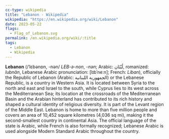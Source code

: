 ```yaml
---
cc-type: wikipedia
title: "Lebanon - Wikipedia"
wikipedia: "https://en.wikipedia.org/wiki/Lebanon"
date: 2023-05-22
flags:
  - Flag_of_Lebanon.svg
permalink: /en.wikipedia.org/wiki/:title
tags:
  - Lebanon
  - Wikipedia
---
```

**Lebanon** (/ˈlɛbənɒn, -nən/ *LEB-ə-non*, *-⁠nən*; Arabic: لُبْنَان, romanized: *lubnān*, Lebanese Arabic pronunciation: [lɪbˈneːn]; French: *Liban*), officially the Republic of Lebanon (Arabic: الجمهورية اللبنانية) or the Lebanese Republic, is a country in Western Asia. It is located between Syria to the north and east and Israel to the south, while Cyprus lies to its west across the Mediterranean Sea; its location at the crossroads of the Mediterranean Basin and the Arabian hinterland has contributed to its rich history and shaped a cultural identity of religious diversity. It is part of the Levant region of the Middle East. Lebanon is home to more than five million people and covers an area of 10,452 square kilometres (4,036 sq mi), making it the second-smallest country in continental Asia. The official language of the state is Arabic, while French is also formally recognized; Lebanese Arabic is used alongside Modern Standard Arabic throughout the country.